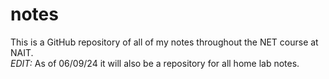 # notes
This is a GitHub repository of all of my notes throughout the NET course at NAIT.  
*EDIT:* As of 06/09/24 it will also be a repository for all home lab notes.

 

